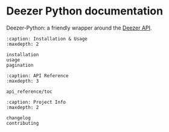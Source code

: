 # Deezer Python documentation

Deezer-Python: a friendly wrapper around the [Deezer API](http://developers.deezer.com/api).

```{toctree}
:caption: Installation & Usage
:maxdepth: 2

installation
usage
pagination
```

```{toctree}
:caption: API Reference
:maxdepth: 3

api_reference/toc
```

```{toctree}
:caption: Project Info
:maxdepth: 2

changelog
contributing
```
